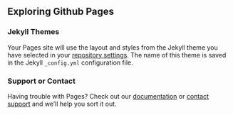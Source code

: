 ## Exploring Github Pages



### Jekyll Themes

Your Pages site will use the layout and styles from the Jekyll theme you have selected in your [repository settings](https://github.com/stack-Rambo/infonline/settings). The name of this theme is saved in the Jekyll `_config.yml` configuration file.

### Support or Contact

Having trouble with Pages? Check out our [documentation](https://help.github.com/categories/github-pages-basics/) or [contact support](https://github.com/contact) and we’ll help you sort it out.
